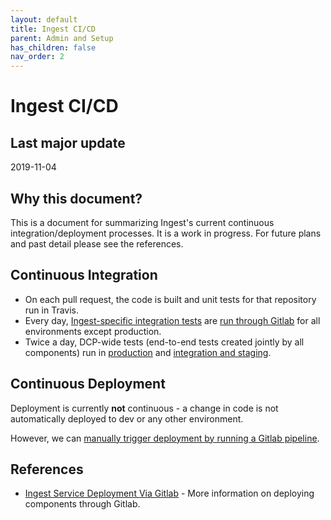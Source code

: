 ```yaml
---
layout: default
title: Ingest CI/CD
parent: Admin and Setup
has_children: false
nav_order: 2
---
```


# Ingest CI/CD

## Last major update
2019-11-04

## Why this document?

This is a document for summarizing Ingest's current continuous integration/deployment processes. It is a work in progress. For future plans and past detail please see the references.

## Continuous Integration

* On each pull request, the code is built and unit tests for that repository run in Travis.
* Every day, [Ingest-specific integration tests](https://github.com/HumanCellAtlas/ingest-integration-tests) are [run through Gitlab](https://allspark.dev.data.humancellatlas.org/HumanCellAtlas/ingest-integration-tests/pipelines) for all environments except production.
* Twice a day, DCP-wide tests (end-to-end tests created jointly by all components) run in [production](https://allspark-prod.data.humancellatlas.org/HumanCellAtlas/dcp/pipelines) and [integration and staging](https://allspark.dev.data.humancellatlas.org/HumanCellAtlas/dcp/pipelines).

## Continuous Deployment

Deployment is currently **not** continuous - a change in code is not automatically deployed to dev or any other environment. 

However, we can [manually trigger deployment by running a Gitlab pipeline](https://docs.google.com/document/d/1Cuaw5DBD1VPqySUv7HqL-zCkM-sklUDzpb67XnmIgd4/edit#heading=h.nrf4ftc4j6su).

## References
* [Ingest Service Deployment Via Gitlab](https://docs.google.com/document/d/1Cuaw5DBD1VPqySUv7HqL-zCkM-sklUDzpb67XnmIgd4/edit#heading=h.nrf4ftc4j6su) - More information on deploying components through Gitlab.

